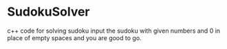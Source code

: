 # SudokuSolver
c++ code for solving sudoku
input the sudoku with given numbers and 0 in place of empty spaces and you are good to go.
